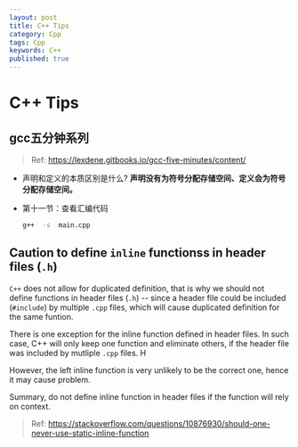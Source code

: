 ```yaml
---
layout: post
title: C++ Tips
category: Cpp
tags: Cpp
keywords: C++
published: true
---
```


# C++ Tips

## gcc五分钟系列

> Ref: <https://lexdene.gitbooks.io/gcc-five-minutes/content/>

* 声明和定义的本质区别是什么?
**声明没有为符号分配存储空间、定义会为符号分配存储空间。**

* 第十一节：查看汇编代码

    ```bash
    g++  -s  main.cpp
    ```


## Caution to define `inline` functionss in header files (`.h`)

`C++` does not allow for duplicated definition, that is why we should not define functions in header files (`.h`) -- since a header file could be included (`#include`) by multiple `.cpp` files, which will cause duplicated definition for the same funtion.

There is one exception for the inline function defined in header files. In such case, C++ will only keep one function and eliminate others, if the header file was included by mutliple `.cpp` files. H

However, the left inline function is very unlikely to be the correct one, hence it may cause problem.

Summary, do not define inline function in header files if the function will rely on context.

> Ref: <https://stackoverflow.com/questions/10876930/should-one-never-use-static-inline-function>